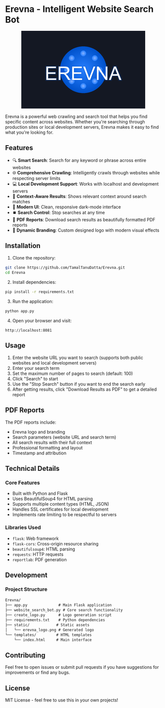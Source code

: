 # Erevna - Intelligent Website Search Bot

<div align="center">
  <img src="static/erevna_logo.png" alt="Erevna Logo" width="400"/>
</div>

Erevna is a powerful web crawling and search tool that helps you find specific content across websites. Whether you're searching through production sites or local development servers, Erevna makes it easy to find what you're looking for.

## Features

- 🔍 **Smart Search**: Search for any keyword or phrase across entire websites
- 🌐 **Comprehensive Crawling**: Intelligently crawls through websites while respecting server limits
- 💻 **Local Development Support**: Works with localhost and development servers
- 🎯 **Context-Aware Results**: Shows relevant context around search matches
- 🚀 **Modern UI**: Clean, responsive dark-mode interface
- ⏹️ **Search Control**: Stop searches at any time
- 📄 **PDF Reports**: Download search results as beautifully formatted PDF reports
- 🎨 **Dynamic Branding**: Custom designed logo with modern visual effects

## Installation

1. Clone the repository:
```bash
git clone https://github.com/TamalTanuDatta/Erevna.git
cd Erevna
```

2. Install dependencies:
```bash
pip install -r requirements.txt
```

3. Run the application:
```bash
python app.py
```

4. Open your browser and visit:
```
http://localhost:8081
```

## Usage

1. Enter the website URL you want to search (supports both public websites and local development servers)
2. Enter your search term
3. Set the maximum number of pages to search (default: 100)
4. Click "Search" to start
5. Use the "Stop Search" button if you want to end the search early
6. After getting results, click "Download Results as PDF" to get a detailed report

## PDF Reports

The PDF reports include:
- Erevna logo and branding
- Search parameters (website URL and search term)
- All search results with their full context
- Professional formatting and layout
- Timestamp and attribution

## Technical Details

### Core Features
- Built with Python and Flask
- Uses BeautifulSoup4 for HTML parsing
- Supports multiple content types (HTML, JSON)
- Handles SSL certificates for local development
- Implements rate limiting to be respectful to servers

### Libraries Used
- `flask`: Web framework
- `flask-cors`: Cross-origin resource sharing
- `beautifulsoup4`: HTML parsing
- `requests`: HTTP requests
- `reportlab`: PDF generation

## Development

### Project Structure
```
Erevna/
├── app.py              # Main Flask application
├── website_search_bot.py # Core search functionality
├── create_logo.py      # Logo generation script
├── requirements.txt    # Python dependencies
├── static/            # Static assets
│   └── erevna_logo.png # Generated logo
└── templates/         # HTML templates
    └── index.html     # Main interface
```

## Contributing

Feel free to open issues or submit pull requests if you have suggestions for improvements or find any bugs.

## License

MIT License - feel free to use this in your own projects!
